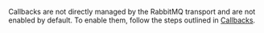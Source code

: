 Callbacks are not directly managed by the RabbitMQ transport and are not enabled by default. To enable them, follow the steps outlined in [Callbacks](/nservicebus/messaging/callbacks.md).
